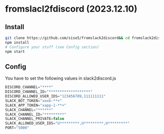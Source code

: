# fromslacl2fdiscord (2023.12.10)

## Install
```sh
git clone https://github.com/siso5/fromslack2discord&& cd fromslack2discord
npm install
# Configure your stuff (see Config section)
npm start
```

## Config
You have to set the following values in slack2discord.js
```javascript
DISCORD_CHANNEL="****"
DISCORD_CHANNEL_ID="*******************"
DISCORD_ALLOWED_USER_IDS="123456789,111111111"
SLACK_BOT_TOKEN="xoxb-**+"
SLACK_APP_TOKEN="xapp-1-**+"
SLACK_CHANNEL="******"
SLACK_CHANNEL_ID="*********"
SLACK_CHANNEL_PRIVATE=false
SLACK_ALLOWED_USER_IDS="U*********,U*********,U*********"
PORT="5000"

```